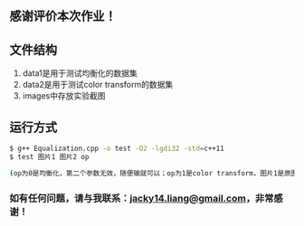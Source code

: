 ## 感谢评价本次作业！



##  文件结构

1. data1是用于测试均衡化的数据集
2. data2是用于测试color transform的数据集
3. images中存放实验截图



## 运行方式

```bash
$ g++ Equalization.cpp -o test -O2 -lgdi32 -std=c++11
$ test 图片1 图片2 op

(op为0是均衡化，第二个参数无效，随便输就可以；op为1是color transform，图片1是原图，图片2是目标图片)
```



### 如有任何问题，请与我联系：jacky14.liang@gmail.com，非常感谢！
